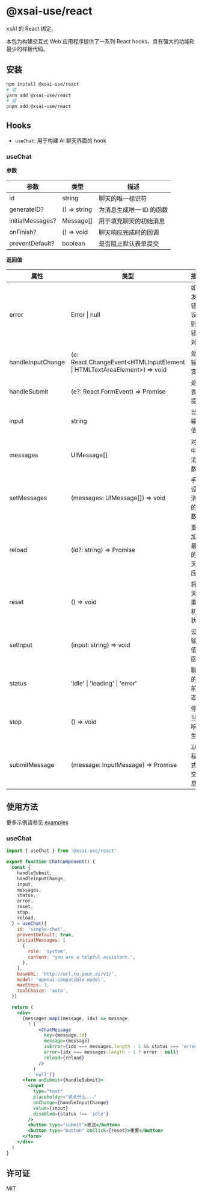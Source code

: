 # @xsai-use/react

xsAI 的 React 绑定。

本包为构建交互式 Web 应用程序提供了一系列 React hooks，具有强大的功能和最少的样板代码。

## 安装

```bash
npm install @xsai-use/react
# 或
yarn add @xsai-use/react
# 或
pnpm add @xsai-use/react
```

## Hooks

- `useChat`: 用于构建 AI 聊天界面的 hook

### useChat

__参数__

| 参数 | 类型 | 描述 |
|-----------|------|-------------|
| id | string | 聊天的唯一标识符 |
| generateID? | () => string | 为消息生成唯一 ID 的函数 |
| initialMessages? | Message[] | 用于填充聊天的初始消息 |
| onFinish? | () => void | 聊天响应完成时的回调 |
| preventDefault? | boolean | 是否阻止默认表单提交 |

__返回值__

| 属性 | 类型 | 描述 |
|----------|------|-------------|
| error | Error \| null | 如果发生错误，则为错误对象 |
| handleInputChange | (e: React.ChangeEvent<HTMLInputElement \| HTMLTextAreaElement>) => void | 处理输入变化 |
| handleSubmit | (e?: React.FormEvent<HTMLFormElement>) => Promise<void> | 处理表单提交 |
| input | string | 当前输入值 |
| messages | UIMessage[] | 对话中的消息数组 |
| setMessages | (messages: UIMessage[]) => void | 手动设置消息的函数 |
| reload | (id?: string) => Promise<void> | 重新加载最后的聊天响应 |
| reset | () => void | 将聊天重置为初始状态 |
| setInput | (input: string) => void | 设置输入值的函数 |
| status | 'idle' \| 'loading' \| 'error' | 聊天的当前状态 |
| stop | () => void | 停止当前响应生成 |
| submitMessage | (message: InputMessage) => Promise<void> | 以编程方式提交消息 |

## 使用方法

更多示例请参见 [examples](https://github.com/moeru-ai/xsai-use/examples/react)

### useChat

```jsx
import { useChat } from '@xsai-use/react'

export function ChatComponent() {
  const {
    handleSubmit,
    handleInputChange,
    input,
    messages,
    status,
    error,
    reset,
    stop,
    reload,
  } = useChat({
    id: 'simple-chat',
    preventDefault: true,
    initialMessages: [
      {
        role: 'system',
        content: 'you are a helpful assistant.',
      },
    ],
    baseURL: 'http://url.to.your.ai/v1/',
    model: 'openai-compatible-model',
    maxSteps: 3,
    toolChoice: 'auto',
  })

  return (
    <div>
      {messages.map((message, idx) => message
        ? (
            <ChatMessage
              key={message.id}
              message={message}
              isError={idx === messages.length - 1 && status === 'error'}
              error={idx === messages.length - 1 ? error : null}
              reload={reload}
            />
          )
        : 'null')}
      <form onSubmit={handleSubmit}>
        <input
          type="text"
          placeholder="说点什么..."
          onChange={handleInputChange}
          value={input}
          disabled={status !== 'idle'}
        />
        <button type="submit">发送</button>
        <button type="button" onClick={reset}>重置</button>
      </form>
    </div>
  )
}
```

## 许可证

MIT

